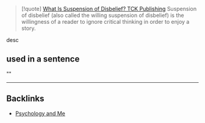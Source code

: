 > [!quote] [What Is Suspension of Disbelief? TCK Publishing](https://www.tckpublishing.com/suspension-of-disbelief/#:~:text=What%20Does%20Suspension%20of%20Disbelief%20Mean%3F%20Suspension%20of,disbelief%20because%2C%20by%20definition%2C%20these%20stories%20aren%E2%80%99t%20real.)
> Suspension of disbelief (also called the willing suspension of disbelief) is the willingness of a reader to ignore critical thinking in order to enjoy a story.

desc

## used in a sentence
""

---
## Backlinks
- [Psychology and Me](🚿%20shower%20thoughts/Psycology/Psychology%20and%20Me.md)